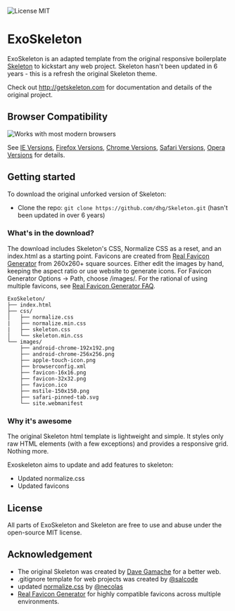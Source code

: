![License MIT](https://camo.githubusercontent.com/0450a9bbd84b6d8bbd4b0d811f530af912ce6abe51dfabdc2d52973a53f9cb31/68747470733a2f2f62616467656e2e6e65742f6769746875622f6c6963656e73652f62616467656e2f62616467656e2d636c69)


# ExoSkeleton
ExoSkeleton is an adapted template from the original responsive boilerplate [Skeleton](http://getskeleton.com) to kickstart any web project.  Skeleton hasn't been updated in 6 years - this is a refresh the original Skeleton theme.

Check out <http://getskeleton.com> for documentation and details of the original project.


## Browser Compatibility
![Works with most modern browsers](https://roncotton.neocities.org/exoskeleton/browser-badge.png)

See [IE Versions](https://en.wikipedia.org/wiki/Internet_Explorer_version_history), [Firefox Versions](https://en.wikipedia.org/wiki/Firefox_version_history), [Chrome Versions](https://en.wikipedia.org/wiki/Google_Chrome_version_history), [Safari Versions](https://en.wikipedia.org/wiki/Safari_(web_browser)), [Opera Versions](https://en.wikipedia.org/wiki/History_of_the_Opera_web_browser) for details. 

## Getting started

To download the original unforked version of Skeleton:
- Clone the repo: `git clone https://github.com/dhg/Skeleton.git` (hasn't been updated in over 6 years)

### What's in the download?

The download includes Skeleton's CSS, Normalize CSS as a reset, and an index.html as a starting point.  Favicons are created from [Real Favicon Generator](https://realfavicongenerator.net) from 260x260+ square sources.  Either edit the images by hand, keeping the aspect ratio or use website to generate icons. For Favicon Generator Options -> Path, choose /images/.  For the rational of using multiple favicons, see [Real Favicon Generator FAQ](https://realfavicongenerator.net/faq).

```
ExoSkeleton/
├── index.html
├── css/
│   ├── normalize.css
|   ├── normalize.min.css
|   ├── skeleton.css
│   └── skeleton.min.css
└── images/
    ├── android-chrome-192x192.png
    ├── android-chrome-256x256.png
    ├── apple-touch-icon.png
    ├── browserconfig.xml
    ├── favicon-16x16.png
    ├── favicon-32x32.png
    ├── favicon.ico
    ├── mstile-150x150.png
    ├── safari-pinned-tab.svg
    └── site.webmanifest

```

### Why it's awesome

The original Skeleton html template is lightweight and simple. It styles only raw HTML elements (with a few exceptions) and provides a responsive grid. Nothing more.

Exoskeleton aims to update and add features to skeleton:
- Updated normalize.css
- Updated favicons


## License

All parts of ExoSkeleton and Skeleton are free to use and abuse under the open-source MIT license.


## Acknowledgement

- The original Skeleton was created by [Dave Gamache](https://twitter.com/dhg) for a better web.
- .gitignore template for web projects was created by [@salcode](https://github.com/salcode)
- updated [normalize.css](https://github.com/necolas/normalize.css/) by [@necolas](https://github.com/necolas)
- [Real Favicon Generator](https://realfavicongenerator.net) for highly compatible favicons across multiple environments.
